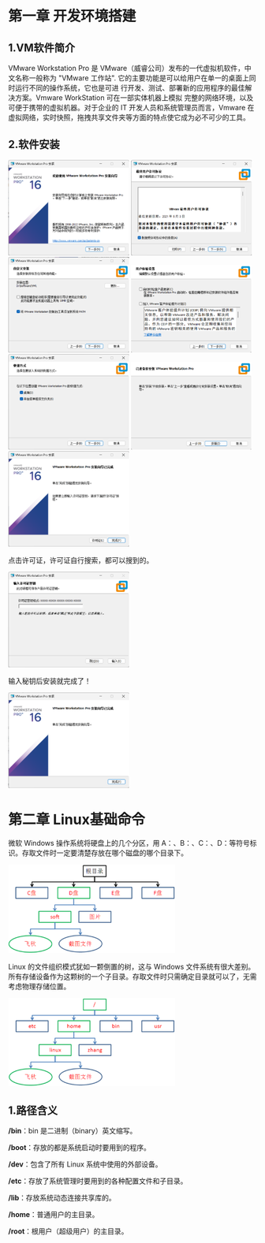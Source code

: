 # 第一章 开发环境搭建

## 1.VM软件简介

VMware Workstation Pro 是 VMware（威睿公司）发布的⼀代虚拟机软件，中⽂名称⼀般称为 "VMware ⼯作站". 它的主要功能是可以给⽤户在单⼀的桌⾯上同时运⾏不同的操作系统，它也是可进 ⾏开发、测试、部署新的应⽤程序的最佳解决⽅案。Vmware WorkStation 可在⼀部实体机器上模拟 完整的⽹络环境，以及可便于携带的虚拟机器。对于企业的 IT 开发⼈员和系统管理员⽽⾔，Vmware 在虚拟⽹络，实时快照，拖拽共享⽂件夹等⽅⾯的特点使它成为必不可少的⼯具。

## 2.软件安装

<img src="assets/image-20240216102724619.png" alt="image-20240216102724619" style="zoom: 33%;" />

<img src="assets/image-20240216102836779.png" alt="image-20240216102836779" style="zoom: 33%;" />

<img src="assets/image-20240216102945184.png" alt="image-20240216102945184" style="zoom: 33%;" />

<img src="assets/image-20240216103016568.png" alt="image-20240216103016568" style="zoom: 33%;" />

<img src="assets/image-20240216103034846.png" alt="image-20240216103034846" style="zoom: 33%;" />

<img src="assets/image-20240216103048467.png" alt="image-20240216103048467" style="zoom: 33%;" />

<img src="assets/image-20240216103213943.png" alt="image-20240216103213943" style="zoom: 33%;" />

点击许可证，许可证自行搜索，都可以搜到的。

<img src="assets/image-20240216103252309.png" alt="image-20240216103252309" style="zoom: 33%;" />

输入秘钥后安装就完成了！

<img src="assets/image-20240216103421907.png" alt="image-20240216103421907" style="zoom: 33%;" />



# 第二章 Linux基础命令

微软 Windows 操作系统将硬盘上的⼏个分区，⽤ A：、B：、C：、D：等符号标识。存取⽂件时⼀定要清楚存放在哪个磁盘的哪个⽬录下。

<img src="assets/image-20240216111629607.png" alt="image-20240216111629607" style="zoom:33%;" />

Linux 的⽂件组织模式犹如⼀颗倒置的树，这与 Windows ⽂件系统有很⼤差别。所有存储设备作为这颗树的⼀个⼦⽬录。存取⽂件时只需确定⽬录就可以了，⽆需考虑物理存储位置。

<img src="assets/image-20240216111850048.png" alt="image-20240216111850048" style="zoom: 33%;" />

## 1.路径含义

**/bin**：bin 是⼆进制（binary）英⽂缩写。 

**/boot**：存放的都是系统启动时要⽤到的程序。 

**/dev**：包含了所有 Linux 系统中使⽤的外部设备。 

**/etc**：存放了系统管理时要⽤到的各种配置⽂件和⼦⽬录。 

**/lib**：存放系统动态连接共享库的。 

**/home**：普通⽤户的主⽬录。

**/root**：根⽤户（超级⽤户）的主⽬录。

